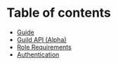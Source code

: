# Table of contents

* [Guide](README.md)
* [Guild API (Alpha)](guild-api-alpha.md)
* [Role Requirements](role-requirements.md)
* [Authentication](authentication.md)
